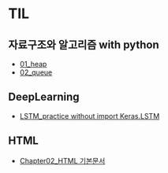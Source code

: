 # TIL

## 자료구조와 알고리즘 with python
* [01_heap](https://github.com/1stApplePie/TIL/blob/master/DataStructure%26Algorithm/01_heap.ipynb)
* [02_queue](https://github.com/1stApplePie/TIL/blob/master/DataStructure%26Algorithm/02_queue.ipynb)
## DeepLearning
* [LSTM_practice without import Keras.LSTM](https://github.com/1stApplePie/TIL/blob/master/DeepLearning/LSTM_Practice.ipynb)

## HTML
* [Chapter02_HTML 기본문서](https://github.com/1stApplePie/TIL/tree/master/HTML5%2BCSS3%2BJavascript_Webprogramming/chapter02_HTML%EA%B8%B0%EB%B3%B8%EB%AC%B8%EC%84%9C)